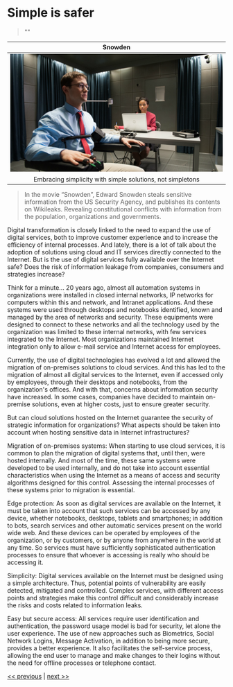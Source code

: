 # Simple is safer

>""

| Snowden |
| :---: |
|![](../../images/simple_is_safer.png)|
|Embracing simplicity with simple solutions, not simpletons|

>In the movie “Snowden”, Edward Snowden steals sensitive information from the US Security Agency, and publishes its contents on Wikileaks. Revealing constitutional conflicts with information from the population, organizations and governments.

Digital transformation is closely linked to the need to expand the use of digital services, both to improve customer experience and to increase the efficiency of internal processes. And lately, there is a lot of talk about the adoption of solutions using cloud and IT services directly connected to the Internet. But is the use of digital services fully available over the Internet safe? Does the risk of information leakage from companies, consumers and strategies increase?

Think for a minute… 20 years ago, almost all automation systems in organizations were installed in closed internal networks, IP networks for computers within this and network, and Intranet applications. And these systems were used through desktops and notebooks identified, known and managed by the area of networks and security. These equipments were designed to connect to these networks and all the technology used by the organization was limited to these internal networks, with few services integrated to the Internet. Most organizations maintained Internet integration only to allow e-mail service and Internet access for employees.

Currently, the use of digital technologies has evolved a lot and allowed the migration of on-premises solutions to cloud services. And this has led to the migration of almost all digital services to the Internet, even if accessed only by employees, through their desktops and notebooks, from the organization's offices. And with that, concerns about information security have increased. In some cases, companies have decided to maintain on-premise solutions, even at higher costs, just to ensure greater security.

But can cloud solutions hosted on the Internet guarantee the security of strategic information for organizations? What aspects should be taken into account when hosting sensitive data in Internet infrastructures?

Migration of on-premises systems: When starting to use cloud services, it is common to plan the migration of digital systems that, until then, were hosted internally. And most of the time, these same systems were developed to be used internally, and do not take into account essential characteristics when using the Internet as a means of access and security algorithms designed for this control. Assessing the internal processes of these systems prior to migration is essential.

Edge protection: As soon as digital services are available on the Internet, it must be taken into account that such services can be accessed by any device, whether notebooks, desktops, tablets and smartphones; in addition to bots, search services and other automatic services present on the world wide web. And these devices can be operated by employees of the organization, or by customers, or by anyone from anywhere in the world at any time. So services must have sufficiently sophisticated authentication processes to ensure that whoever is accessing is really who should be accessing it.

Simplicity: Digital services available on the Internet must be designed using a simple architecture. Thus, potential points of vulnerability are easily detected, mitigated and controlled. Complex services, with different access points and strategies make this control difficult and considerably increase the risks and costs related to information leaks.

Easy but secure access: All services require user identification and authentication, the password usage model is bad for security, let alone the user experience. The use of new approaches such as Biometrics, Social Network Logins, Message Activation, in addition to being more secure, provides a better experience. It also facilitates the self-service process, allowing the end user to manage and make changes to their logins without the need for offline processes or telephone contact.

[<< previous](5-human_augmented_reality.md) | [next >>](7-there_is_an_app_for_that.md)
